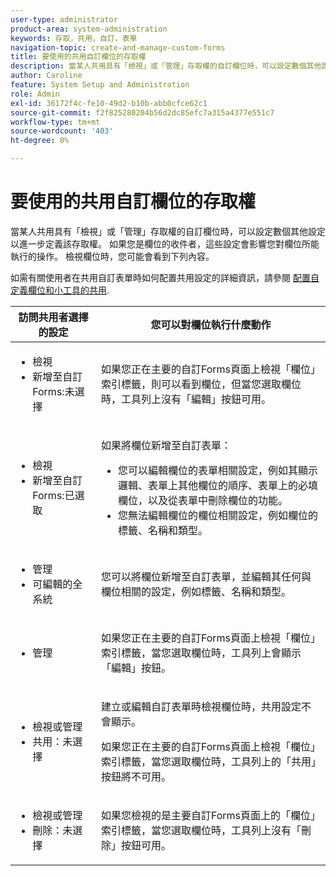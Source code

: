 ```yaml
---
user-type: administrator
product-area: system-administration
keywords: 存取，共用，自訂，表單
navigation-topic: create-and-manage-custom-forms
title: 要使用的共用自訂欄位的存取權
description: 當某人共用具有「檢視」或「管理」存取權的自訂欄位時，可以設定數個其他設定以進一步定義該存取權。 如果您是欄位的收件者，這些設定會影響您對欄位所能執行的操作。 檢視欄位時，您可能會看到下列內容。
author: Caroline
feature: System Setup and Administration
role: Admin
exl-id: 36172f4c-fe10-49d2-b10b-abb0cfce62c1
source-git-commit: f2f825280204b56d2dc85efc7a315a4377e551c7
workflow-type: tm+mt
source-wordcount: '403'
ht-degree: 0%

---
```


# 要使用的共用自訂欄位的存取權

當某人共用具有「檢視」或「管理」存取權的自訂欄位時，可以設定數個其他設定以進一步定義該存取權。 如果您是欄位的收件者，這些設定會影響您對欄位所能執行的操作。 檢視欄位時，您可能會看到下列內容。

如需有關使用者在共用自訂表單時如何配置共用設定的詳細資訊，請參閱 [配置自定義欄位和小工具的共用](../../../administration-and-setup/customize-workfront/create-manage-custom-forms/configure-sharing-for-a-custom-field.md).

<table style="table-layout:auto"> 
 <col> 
 <col> 
 <thead> 
  <tr> 
   <th>訪問共用者選擇的設定</th> 
   <th>您可以對欄位執行什麼動作</th> 
  </tr> 
 </thead> 
 <tbody> 
  <tr> 
   <td> 
    <ul> 
     <li>檢視</li> 
     <li>新增至自訂Forms:未選擇</li> 
    </ul> </td> 
   <td> <p>如果您正在主要的自訂Forms頁面上檢視「欄位」索引標籤，則可以看到欄位，但當您選取欄位時，工具列上沒有「編輯」按鈕可用。</p> </td> 
  </tr> 
  <tr> 
   <td> 
    <ul> 
     <li>檢視</li> 
     <li>新增至自訂Forms:已選取</li> 
    </ul> </td> 
   <td> <p>如果將欄位新增至自訂表單：</p> 
    <ul> 
     <li>您可以編輯欄位的表單相關設定，例如其顯示邏輯、表單上其他欄位的順序、表單上的必填欄位，以及從表單中刪除欄位的功能。</li> 
     <li>您無法編輯欄位的欄位相關設定，例如欄位的標籤、名稱和類型。</li> 
    </ul> </td> 
  </tr> 
  <tr> 
   <td> 
    <ul> 
     <li>管理</li> 
     <li>可編輯的全系統</li> 
    </ul> </td> 
   <td>您可以將欄位新增至自訂表單，並編輯其任何與欄位相關的設定，例如標籤、名稱和類型。</td> 
  </tr> 
  <tr> 
   <td> 
    <ul> 
     <li>管理</li> 
    </ul> </td> 
   <td> <p>如果您正在主要的自訂Forms頁面上檢視「欄位」索引標籤，當您選取欄位時，工具列上會顯示「編輯」按鈕。</p> </td> 
  </tr> 
  <tr> 
   <td> 
    <ul> 
     <li>檢視或管理</li> 
     <li>共用：未選擇</li> 
    </ul> </td> 
   <td> <p>建立或編輯自訂表單時檢視欄位時，共用設定不會顯示。</p> <p>如果您正在主要的自訂Forms頁面上檢視「欄位」索引標籤，當您選取欄位時，工具列上的「共用」按鈕將不可用。</p> </td> 
  </tr> 
  <tr> 
   <td> 
    <ul> 
     <li>檢視或管理</li> 
     <li>刪除：未選擇</li> 
    </ul> </td> 
   <td> <p>如果您檢視的是主要自訂Forms頁面上的「欄位」索引標籤，當您選取欄位時，工具列上沒有「刪除」按鈕可用。</p> </td> 
  </tr> 
 </tbody> 
</table>
